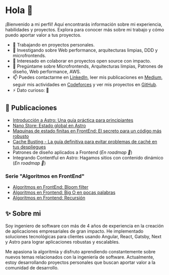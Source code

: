# Hola 👋

¡Bienvenido a mi perfil! Aquí encontrarás información sobre mi experiencia, habilidades y proyectos. Explora para conocer más sobre mi trabajo y cómo puedo aportar valor a tus proyectos.

- 🔭 Trabajando en proyectos personales.
- 🌱 Investigando sobre Web performance, arquitecturas limpias, DDD y microfrontends.
- 👯 Interesado en colaborar en proyectos open source con impacto.
- 💬 Pregúntame sobre  Microfrontends, Arquitecturas limpias, Patrones de diseño, Web performance, AWS.
- 📫 Puedes contactarme en [LinkedIn](https://www.linkedin.com/in/jhon-jairo-hernandez/), leer mis publicaciones en [Medium](https://medium.com/@jhon.jairo.hernandez), seguir mis actividades en [Codeforces](https://codeforces.com/profile/Jhon_z09) y ver mis proyectos en [GitHub](https://github.com/Jhon-H).
- ⚡ Dato curioso: 🤔

## 📕 Publicaciones

- [Introducción a Astro: Una guía práctica para principiantes](https://medium.com/somos-pragma/introducci%C3%B3n-a-astro-una-gu%C3%ADa-pr%C3%A1ctica-para-principiantes-9323a4fa428d)
- [Nano Store: Estado global en Astro](https://medium.com/somos-pragma/nano-store-estado-global-en-astro-734725fe1773)
- [Maquinas de estado finitas en FrontEnd: El secreto para un código más robusto]()
- [Cache Busting - La guía definitiva para evitar problemas de caché en tus despliegues]()
- Patrones de diseño aplicados a Frontend (_En roadmap 🚀_)
- Integrando Contentful en Astro: Hagamos sitios con contenido dinámico (_En roadmap 🚀_)

### Serie "Algoritmos en FrontEnd"
- [Algoritmos en FrontEnd: Bloom filter](https://medium.com/@jhon.jairo.hernandez/algoritmos-en-frontend-bloom-filter-bd53c4cb9067)
- [Algoritmos en Frontend: Big O en pocas palabras](https://medium.com/@jhon.jairo.hernandez/algoritmos-en-frontend-big-o-en-pocas-palabras-389d48a74511)
- [Algoritmos en Frontend: Recursión](https://medium.com/@jhon.jairo.hernandez/algoritmos-en-frontend-recursion-7fad0935feef)


## ✨ Sobre mi

Soy ingeniero de software con más de 4 años de experiencia en la creación de aplicaciones empresariales de gran impacto. He implementado soluciones tecnológicas para clientes usando Angular, React, Gatsby, Next y Astro para lograr aplicaciones robustas y escalables.

Me apasiona la algoritmia y disfruto aprendiendo constantemente sobre nuevos temas relacionados con la ingeniería de software. Actualmente, estoy desarrollando proyectos personales que buscan aportar valor a la comunidad de desarrollo.
